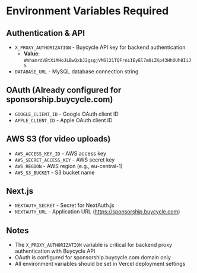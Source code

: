 # Environment Variables Required

## Authentication & API
- `X_PROXY_AUTHORIZATION` - Buycycle API key for backend authentication
  - **Value**: `WmhamrdVBtXiMHoJLBwQxbJ2gsgjVMSl21TQFrniIEyEl7m0iZKp43HhOUh8IiJS`
- `DATABASE_URL` - MySQL database connection string

## OAuth (Already configured for sponsorship.buycycle.com)
- `GOOGLE_CLIENT_ID` - Google OAuth client ID
- `APPLE_CLIENT_ID` - Apple OAuth client ID

## AWS S3 (for video uploads)
- `AWS_ACCESS_KEY_ID` - AWS access key
- `AWS_SECRET_ACCESS_KEY` - AWS secret key
- `AWS_REGION` - AWS region (e.g., eu-central-1)
- `AWS_S3_BUCKET` - S3 bucket name

## Next.js
- `NEXTAUTH_SECRET` - Secret for NextAuth.js
- `NEXTAUTH_URL` - Application URL (https://sponsorship.buycycle.com)

## Notes
- The `X_PROXY_AUTHORIZATION` variable is critical for backend proxy authentication with Buycycle API
- OAuth is configured for sponsorship.buycycle.com domain only
- All environment variables should be set in Vercel deployment settings 